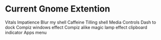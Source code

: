 # Current Gnome Extention

Vitals
Impatience
Blur my shell
Caffeine
Tilling shell
Media Controls
Dash to dock 
Compiz windows effect
Compiz alike magic lamp effect
clipboard indicator
Apps menu
